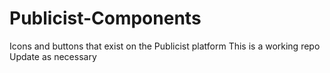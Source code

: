 # Publicist-Components
Icons and buttons that exist on the Publicist platform 
This is a working repo 
Update as necessary 
